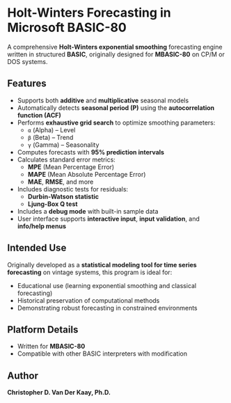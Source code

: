 # Holt-Winters Forecasting in Microsoft BASIC-80

A comprehensive **Holt-Winters exponential smoothing** forecasting engine written in structured **BASIC**, originally designed for **MBASIC-80** on CP/M or DOS systems.

## Features

- Supports both **additive** and **multiplicative** seasonal models  
- Automatically detects **seasonal period (P)** using the **autocorrelation function (ACF)**
- Performs **exhaustive grid search** to optimize smoothing parameters:  
  - `α` (Alpha) – Level  
  - `β` (Beta) – Trend  
  - `γ` (Gamma) – Seasonality
- Computes forecasts with **95% prediction intervals**
- Calculates standard error metrics:  
  - **MPE** (Mean Percentage Error)  
  - **MAPE** (Mean Absolute Percentage Error)  
  - **MAE**, **RMSE**, and more
- Includes diagnostic tests for residuals:  
  - **Durbin-Watson statistic**  
  - **Ljung-Box Q test**
- Includes a **debug mode** with built-in sample data
- User interface supports **interactive input**, **input validation**, and **info/help menus**

## Intended Use

Originally developed as a **statistical modeling tool for time series forecasting** on vintage systems, this program is ideal for:
- Educational use (learning exponential smoothing and classical forecasting)
- Historical preservation of computational methods
- Demonstrating robust forecasting in constrained environments

## Platform Details

- Written for **MBASIC-80**
- Compatible with other BASIC interpreters with modification
  
## Author

**Christopher D. Van Der Kaay, Ph.D.**
